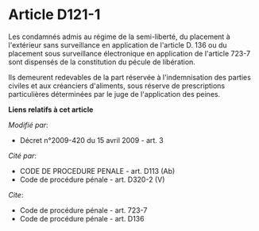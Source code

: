 # Article D121-1

Les condamnés admis au régime de la semi-liberté, du placement à l'extérieur sans surveillance en application de l'article D.
136 ou du placement sous surveillance électronique en application de l'article 723-7 sont dispensés de la constitution du
pécule de libération. 

Ils demeurent redevables de la part réservée à l'indemnisation des parties civiles et aux créanciers d'aliments, sous réserve
de prescriptions particulières déterminées par le juge de l'application des peines.

**Liens relatifs à cet article**

_Modifié par_:

  - Décret n°2009-420 du 15 avril 2009 - art. 3

_Cité par_:

  - CODE DE PROCEDURE PENALE - art. D113 (Ab)
  - Code de procédure pénale - art. D320-2 (V)

_Cite_:

  - Code de procédure pénale - art. 723-7
  - Code de procédure pénale - art. D136
